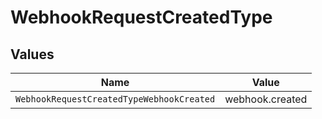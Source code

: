 # WebhookRequestCreatedType


## Values

| Name                                      | Value                                     |
| ----------------------------------------- | ----------------------------------------- |
| `WebhookRequestCreatedTypeWebhookCreated` | webhook.created                           |